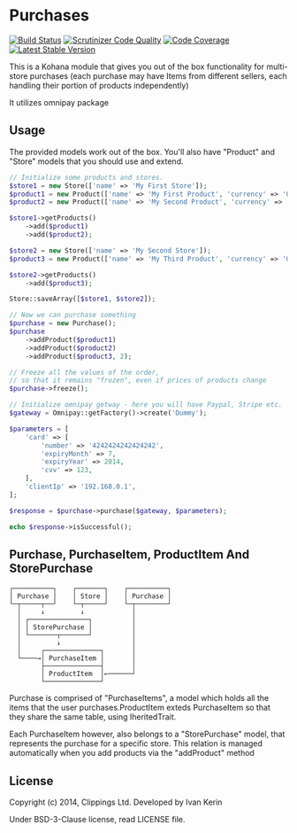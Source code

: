 Purchases
=========

[![Build Status](https://travis-ci.org/clippings/purchases.png?branch=master)](https://travis-ci.org/clippings/purchases)
[![Scrutinizer Code Quality](https://scrutinizer-ci.com/g/clippings/purchases/badges/quality-score.png)](https://scrutinizer-ci.com/g/clippings/purchases/)
[![Code Coverage](https://scrutinizer-ci.com/g/clippings/purchases/badges/coverage.png)](https://scrutinizer-ci.com/g/clippings/purchases/)
[![Latest Stable Version](https://poser.pugx.org/clippings/purchases/v/stable.png)](https://packagist.org/packages/clippings/purchases)

This is a Kohana module that gives you out of the box functionality for multi-store purchases (each purchase may have Items from different sellers, each handling their portion of products independently)

It utilizes omnipay package

Usage
-----

The provided models work out of the box. You'll also have "Product" and "Store" models that you should use and extend.

```php
// Initialize some products and stores.
$store1 = new Store(['name' => 'My First Store']);
$product1 = new Product(['name' => 'My First Product', 'currency' => 'GBP', 'value' => 2000]);
$product2 = new Product(['name' => 'My Second Product', 'currency' => 'EUR', 'value' => 1000]);

$store1->getProducts()
    ->add($product1)
    ->add($product2);

$store2 = new Store(['name' => 'My Second Store']);
$product3 = new Product(['name' => 'My Third Product', 'currency' => 'GBP', 'value' => 5000]);

$store2->getProducts()
    ->add($product3);

Store::saveArray([$store1, $store2]);

// Now we can purchase something
$purchase = new Purchase();
$purchase
    ->addProduct($product1)
    ->addProduct($product2)
    ->addProduct($product3, 2);

// Freeze all the values of the order,
// so that it remains "frozen", even if prices of products change
$purchase->freeze();

// Initialize omnipay getway - here you will have Paypal, Stripe etc.
$gateway = Omnipay::getFactory()->create('Dummy');

$parameters = [
    'card' => [
        'number' => '4242424242424242',
        'expiryMonth' => 7,
        'expiryYear' => 2014,
        'cvv' => 123,
    ],
    'clientIp' => '192.168.0.1',
];

$response = $purchase->purchase($gateway, $parameters);

echo $response->isSuccessful();
```

Purchase, PurchaseItem, ProductItem And StorePurchase
-----------------------------------------------------

    ┌──────────┐    ┌───────┐    ┌──────────┐
    │ Purchase │    │ Store │    │ Purchase │
    └─┬─────┬──┘    └─┬─────┘    └─┬────────┘
      │     ↓         ↓            │
      │ ┌───────────────┐          │
      │ │ StorePurchase │          │
      │ └───────┬───────┘          │
      │         ↓                  │
      │     ┌──────────────┐       │
      └────→│ PurchaseItem │       │
            ├──────────────┤       │
            │ ProductItem  │←──────┘
            └──────────────┘

Purchase is comprised of "PurchaseItems", a model which holds all the items that the user purchases.ProductItem exteds PurchaseItem so that they share the same table, using IheritedTrait.

Each PurchaseItem however, also belongs to a "StorePurchase" model, that represents the purchase for a specific store. This relation is managed automatically when you add products via the "addProduct" method


## License

Copyright (c) 2014, Clippings Ltd. Developed by Ivan Kerin

Under BSD-3-Clause license, read LICENSE file.
